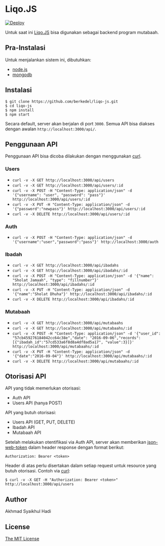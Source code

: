 # Liqo.JS

[![Deploy](https://www.herokucdn.com/deploy/button.png)](https://dashboard.heroku.com/new?button-url=https://github.com/berkedel/liqo-js/tree/master&template=https://github.com/berkedel/liqo-js/tree/master)

Untuk saat ini [Liqo.JS](https://github.com/berkedel/liqo-js) bisa digunakan sebagai backend program mutabaah.

## Pra-Instalasi

Untuk menjalankan sistem ini, dibutuhkan:
* [node.js](https://nodejs.org/en/)
* [mongodb](https://www.mongodb.com/)

## Instalasi

```
$ git clone https://github.com/berkedel/liqo-js.git
$ cd liqo-js
$ npm install
$ npm start
```

Secara default, server akan berjalan di port `3000`. Semua API bisa diakses dengan awalan `http://localhost:3000/api/`.

## Penggunaan API

Penggunaan API bisa dicoba dilakukan dengan menggunakan [curl](https://curl.haxx.se/).

### Users

* `curl -v -X GET http://localhost:3000/api/users`
* `curl -v -X GET http://localhost:3000/api/users/:id`
* `curl -v -X POST -H "Content-Type: application/json" -d '{"username": "user", "password": "pass"}' http://localhost:3000/api/users/:id`
* `curl -v -X PUT -H "Content-Type: application/json" -d '{"password":"newpass"}' http://localhost:3000/api/users/:id`
* `curl -v -X DELETE http://localhost:3000/api/users/:id`

### Auth

* `curl -v -X POST -H "Content-Type: application/json" -d '{"username":"user","password":"pass"}' http://localhost:3000/auth`

### Ibadah

* `curl -v -X GET http://localhost:3000/api/ibadahs`
* `curl -v -X GET http://localhost:3000/api/ibadahs/:id`
* `curl -v -X POST -H "Content-Type: application/json" -d '{"name": "Sholat Jamaah", "type": "fillnumber"}' http://localhost:3000/api/ibadahs/:id`
* `curl -v -X PUT -H "Content-Type: application/json" -d '{"name":"Sholat Dhuha"}' http://localhost:3000/api/ibadahs/:id`
* `curl -v -X DELETE http://localhost:3000/api/ibadahs/:id`

### Mutabaah

* `curl -v -X GET http://localhost:3000/api/mutabaahs`
* `curl -v -X GET http://localhost:3000/api/mutabaahs/:id`
* `curl -v -X POST -H "Content-Type: application/json" -d '{"user_id": "57cb459276184042cc64c38e","date": "2016-09-06","records":[{"ibadah_id":"57cd533a6f8d8a4df8ad5a17", "value":3}]}' http://localhost:3000/api/mutabaahs/:id`
* `curl -v -X PUT -H "Content-Type: application/json" -d '{"date":"2016-09-04"}' http://localhost:3000/api/mutabaahs/:id`
* `curl -v -X DELETE http://localhost:3000/api/mutabaahs/:id`

## Otorisasi API

API yang tidak memerlukan otorisasi:
* Auth API
* Users API (hanya POST)

API yang butuh otorisasi:
* Users API (GET, PUT, DELETE)
* Ibadah API
* Mutabaah API

Setelah melakukan otentifikasi via Auth API, server akan memberikan [json-web-token](https://jwt.io/) dalam header response dengan format berikut:

```
Authorization: Bearer <token>
```

Header di atas perlu disertakan dalam setiap request untuk resource yang butuh otorisasi. Contoh via [curl](https://curl.haxx.se/):

```
$ curl -v -X GET -H "Authorization: Bearer <token>" http://localhost:3000/api/users
```

## Author

Akhmad Syaikhul Hadi

## License

[The MIT License](http://opensource.org/licenses/MIT)
